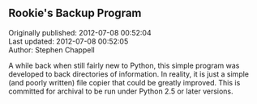 ## Rookie's Backup Program  
Originally published: 2012-07-08 00:52:04  
Last updated: 2012-07-08 00:52:05  
Author: Stephen Chappell  
  
A while back when still fairly new to Python, this simple program was developed to back directories of information. In reality, it is just a simple (and poorly written) file copier that could be greatly improved. This is committed for archival to be run under Python 2.5 or later versions.